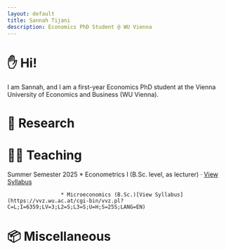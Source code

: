 ```yaml
---
layout: default
title: Sannah Tijani
description: Economics PhD Student @ WU Vienna
---
```


# ✋ Hi!

I am Sannah, and I am a first-year Economics PhD student at the Vienna University of Economics and Business (WU Vienna). 

# 📝 Research



# 👨‍🏫 Teaching

Summer Semester 2025 * Econometrics I (B.Sc. level, as lecturer) · [View Syllabus](https://vvz.wu.ac.at/cgi-bin/vvz.pl?C=L;I=5319;LV=3;L2=S;L3=S;U=H;S=25S;LANG=EN) 

                     * Microeconomics (B.Sc.)[View Syllabus](https://vvz.wu.ac.at/cgi-bin/vvz.pl?C=L;I=6359;LV=3;L2=S;L3=S;U=H;S=25S;LANG=EN)



# 📦 Miscellaneous

